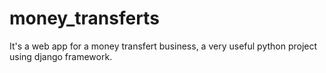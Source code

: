 # money_transferts
It's a web app for a money transfert business, a very useful python project using django framework.
